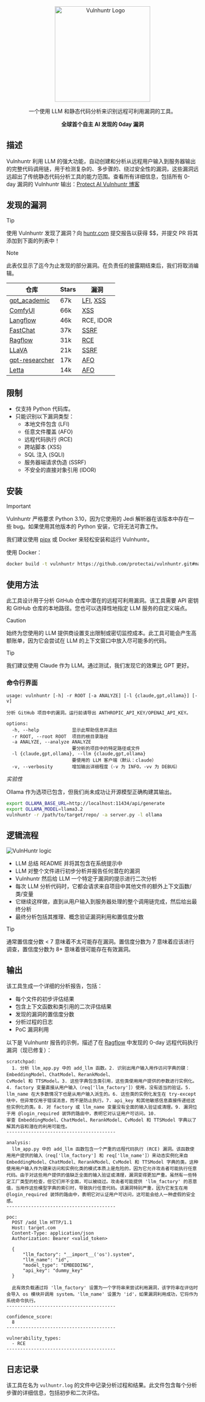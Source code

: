 <div align="center">

  <img width="250" src="https://github.com/user-attachments/assets/d1153ab4-df29-4955-ad49-1be7fad18bb3" alt="Vulnhuntr Logo">

一个使用 LLM 和静态代码分析来识别远程可利用漏洞的工具。

**全球首个自主 AI 发现的 0day 漏洞**

</div>

## 描述
Vulnhuntr 利用 LLM 的强大功能，自动创建和分析从远程用户输入到服务器输出的完整代码调用链，用于检测复杂的、多步骤的、绕过安全性的漏洞，这些漏洞远远超出了传统静态代码分析工具的能力范围。查看所有详细信息，包括所有 0-day 漏洞的 Vulnhuntr 输出：[Protect AI Vulnhuntr 博客](https://protectai.com/threat-research/vulnhuntr-first-0-day-vulnerabilities)

## 发现的漏洞

> [!TIP]
> 使用 Vulnhuntr 发现了漏洞？向 [huntr.com](https://huntr.com) 提交报告以获得 $$，并提交 PR 将其添加到下面的列表中！

> [!NOTE]
> 此表仅显示了迄今为止发现的部分漏洞。在负责任的披露期结束后，我们将取消编辑。

| 仓库 | Stars | 漏洞 |
| - | - | - |
| [gpt_academic](https://github.com/binary-husky/gpt_academic) | 67k | [LFI](https://nvd.nist.gov/vuln/detail/CVE-2024-10100), [XSS](https://nvd.nist.gov/vuln/detail/CVE-2024-10101) |
| [ComfyUI](https://github.com/comfyanonymous/ComfyUI) | 66k | [XSS](https://nvd.nist.gov/vuln/detail/CVE-2024-10099) |
| [Langflow](https://github.com/langflow-ai/langflow) | 46k | RCE, IDOR |
| [FastChat](https://github.com/lm-sys/FastChat) | 37k | [SSRF](https://nvd.nist.gov/vuln/detail/CVE-2024-10044) | 
| [Ragflow](https://github.com/infiniflow/ragflow) | 31k | [RCE](https://nvd.nist.gov/vuln/detail/CVE-2024-10131) |
| [LLaVA](https://github.com/haotian-liu/LLaVA) | 21k | [SSRF](https://www.cve.org/CVERecord?id=CVE-2024-9309) |
| [gpt-researcher](https://github.com/assafelovic/gpt-researcher) | 17k | [AFO](https://github.com/assafelovic/gpt-researcher/pull/935) |
| [Letta](https://github.com/letta-ai/letta) | 14k | [AFO](https://github.com/letta-ai/letta/pull/2067) | 

## 限制

- 仅支持 Python 代码库。
- 只能识别以下漏洞类型：
  - 本地文件包含 (LFI)
  - 任意文件覆盖 (AFO)
  - 远程代码执行 (RCE)
  - 跨站脚本 (XSS)
  - SQL 注入 (SQLI)
  - 服务器端请求伪造 (SSRF)
  - 不安全的直接对象引用 (IDOR)

## 安装

> [!IMPORTANT]
> Vulnhuntr 严格要求 Python 3.10，因为它使用的 Jedi 解析器在该版本中存在一些 bug。如果使用其他版本的 Python 安装，它将无法可靠工作。

我们建议使用 [pipx](https://github.com/pypa/pipx) 或 Docker 来轻松安装和运行 Vulnhuntr。

使用 Docker：
```bash
docker build -t vulnhuntr https://github.com/protectai/vulnhuntr.git#main
```

## 使用方法

此工具设计用于分析 GitHub 仓库中潜在的远程可利用漏洞。该工具需要 API 密钥和 GitHub 仓库的本地路径。您也可以选择性地指定 LLM 服务的自定义端点。

> [!CAUTION]
> 始终为您使用的 LLM 提供商设置支出限制或密切监控成本。此工具可能会产生高额账单，因为它会尝试在 LLM 的上下文窗口中放入尽可能多的代码。

> [!TIP]
> 我们建议使用 Claude 作为 LLM。通过测试，我们发现它的效果比 GPT 更好。

### 命令行界面

```
usage: vulnhuntr [-h] -r ROOT [-a ANALYZE] [-l {claude,gpt,ollama}] [-v]

分析 GitHub 项目中的漏洞。运行前请导出 ANTHROPIC_API_KEY/OPENAI_API_KEY。

options:
  -h, --help            显示此帮助信息并退出
  -r ROOT, --root ROOT  项目的根目录路径
  -a ANALYZE, --analyze ANALYZE
                        要分析的项目中的特定路径或文件
  -l {claude,gpt,ollama}, --llm {claude,gpt,ollama}
                        要使用的 LLM 客户端（默认：claude）
  -v, --verbosity       增加输出详细程度（-v 为 INFO，-vv 为 DEBUG）
```



*实验性*

Ollama 作为选项已包含，但我们尚未成功让开源模型正确构建其输出。

```bash
export OLLAMA_BASE_URL=http://localhost:11434/api/generate
export OLLAMA_MODEL=llama3.2
vulnhuntr -r /path/to/target/repo/ -a server.py -l ollama
``` 

## 逻辑流程
![VulnHuntr logic](https://github.com/user-attachments/assets/7757b053-36ff-425e-ab3d-ab0100c81d49)
- LLM 总结 README 并将其包含在系统提示中
- LLM 对整个文件进行初步分析并报告任何潜在的漏洞
- Vulnhuntr 然后给 LLM 一个特定于漏洞的提示进行二次分析
- 每次 LLM 分析代码时，它都会请求来自项目中其他文件的额外上下文函数/类/变量
- 它继续这样做，直到从用户输入到服务器处理的整个调用链完成，然后给出最终分析
- 最终分析包括其推理、概念验证漏洞利用和置信度分数

>[!TIP]
> 通常置信度分数 < 7 意味着不太可能存在漏洞。置信度分数为 7 意味着应该进行调查，置信度分数为 8+ 意味着很可能存在有效漏洞。

## 输出

该工具生成一个详细的分析报告，包括：

- 每个文件的初步评估结果
- 包含上下文函数和类引用的二次评估结果
- 发现的漏洞的置信度分数
- 分析过程的日志
- PoC 漏洞利用

以下是 Vulnhuntr 报告的示例，描述了在 [Ragflow](https://github.com/infiniflow/ragflow) 中发现的 0-day 远程代码执行漏洞（现已修复）：

```
scratchpad:
  1. 分析 llm_app.py 中的 add_llm 函数。2. 识别出用户输入用作访问字典的键：EmbeddingModel、ChatModel、RerankModel、
CvModel 和 TTSModel。3. 这些字典包含类引用，这些类使用用户提供的参数进行实例化。4. factory 变量直接从用户输入（req['llm_factory']）使用，没有适当的验证。5. llm_name 在大多数情况下也是从用户输入派生的。6. 这些类的实例化发生在 try-except 块中，但异常仅用于错误消息，而不是防止执行。7. api_key 和其他敏感信息直接传递给这些实例化的类。8. 对 factory 或 llm_name 变量没有全面的输入验证或清理。9. 漏洞位于用 @login_required 装饰的路由中，表明它对认证用户可访问。10.
审查 EmbeddingModel、ChatModel、RerankModel、CvModel 和 TTSModel 字典以了解其内容和潜在的利用可能性。
----------------------------------------

analysis:
  llm_app.py 中的 add_llm 函数包含一个严重的远程代码执行 (RCE) 漏洞。该函数使用用户提供的输入（req['llm_factory'] 和 req['llm_name']）来动态实例化来自 EmbeddingModel、ChatModel、RerankModel、CvModel 和 TTSModel 字典的类。这种使用用户输入作为键来访问和实例化类的模式本质上是危险的，因为它允许攻击者可能执行任意代码。由于对这些用户提供的值缺乏全面的输入验证或清理，漏洞变得更加严重。虽然有一些特定工厂类型的检查，但它们并不全面，可以被绕过。攻击者可能提供 'llm_factory' 的恶意值，当用作这些模型字典的索引时，导致执行任意代码。该漏洞特别严重，因为它发生在用 @login_required 装饰的路由中，表明它对认证用户可访问，这可能会给人一种虚假的安全感。
----------------------------------------

poc:
  POST /add_llm HTTP/1.1
  Host: target.com
  Content-Type: application/json
  Authorization: Bearer <valid_token>
  
  {
      "llm_factory": "__import__('os').system",
      "llm_name": "id",
      "model_type": "EMBEDDING",
      "api_key": "dummy_key"
  }
  
  此有效负载通过将 'llm_factory' 设置为一个字符串来尝试利用漏洞，该字符串在评估时会导入 os 模块并调用 system。'llm_name' 设置为 'id'，如果漏洞利用成功，它将作为系统命令执行。
----------------------------------------

confidence_score:
  8
----------------------------------------

vulnerability_types:
  - RCE
----------------------------------------
```

## 日志记录

该工具在名为 `vulhuntr.log` 的文件中记录分析过程和结果。此文件包含每个分析步骤的详细信息，包括初步和二次评估。



